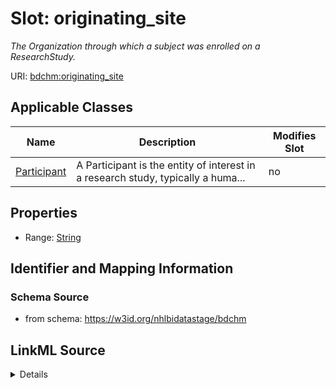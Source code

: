 # Slot: originating_site


_The Organization through which a subject was enrolled on a ResearchStudy._



URI: [bdchm:originating_site](bdchm:originating_site)



<!-- no inheritance hierarchy -->




## Applicable Classes

| Name | Description | Modifies Slot |
| --- | --- | --- |
[Participant](Participant.md) | A Participant is the entity of interest in a research study, typically a huma... |  no  |







## Properties

* Range: [String](String.md)





## Identifier and Mapping Information







### Schema Source


* from schema: https://w3id.org/nhlbidatastage/bdchm




## LinkML Source

<details>
```yaml
name: originating_site
description: The Organization through which a subject was enrolled on a ResearchStudy.
from_schema: https://w3id.org/nhlbidatastage/bdchm
rank: 1000
alias: originating_site
owner: Participant
domain_of:
- Participant
range: string

```
</details>
